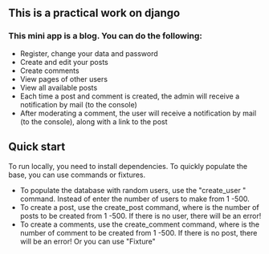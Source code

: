 ## This is a practical work on django
### This mini app is a blog. You can do the following:
- Register, change your data and password
- Create and edit your posts
- Create comments
- View pages of other users
- View all available posts
- Each time a post and comment is created, the admin will receive a notification by mail (to the console)
- After moderating a comment, the user will receive a notification by mail (to the console),
along with a link to the post

## Quick start
To run locally, you need to install dependencies. 
To quickly populate the base, you can use commands or fixtures.

- To populate the database with random users, use the "create_user <int>" command. Instead of <int> enter the number
of users to make from 1 -500.
- To create a post, use the create_post <int> command, where <int> is the number of posts to be created from 1 -500. 
If there is no user, there will be an error!
- To create a comments, use the create_comment <int> command, where <int> is the number of comment to be created from 1 -500. 
If there is no post, there will be an error!
Or you can use "Fixture"
